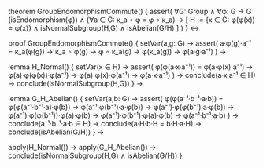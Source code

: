 theorem GroupEndomorphismCommute() {
  assert(
    ∀G: Group ∧
    ∀φ: G → G (isEndomorphism(φ)) ∧
    (∀a ∈ G: κ_a ∘ φ = φ ∘ κ_a) →
    [
      H := {x ∈ G: φ(φ(x)) = φ(x)} ∧
      isNormalSubgroup(H,G) ∧
      isAbelian(G/H)
    ]
  )
} ↔

proof GroupEndomorphismCommute() {
  setVar(a,g: G) →
  assert(
    a·φ(g)·a⁻¹ = κ_a(φ(g)) →
    κ_a ∘ φ(g) →
    φ ∘ κ_a(g) →
    φ(κ_a(g)) →
    φ(a·g·a⁻¹)
  ) →
  
  lemma H_Normal() {
    setVar(x ∈ H) →
    assert(
      φ(φ(a·x·a⁻¹)) = φ(a·φ(x)·a⁻¹) →
      φ(a)·φ(φ(x))·φ(a⁻¹) →
      φ(a)·φ(x)·φ(a⁻¹) →
      φ(a·x·a⁻¹)
    ) →
    conclude(a·x·a⁻¹ ∈ H) →
    conclude(isNormalSubgroup(H,G))
  } →

  lemma G_H_Abelian() {
    setVar(a,b: G) →
    assert(
      φ(φ(a⁻¹·b⁻¹·a·b)) = φ(φ(a⁻¹·b⁻¹·a)·φ(b)) →
      φ(a⁻¹·φ(b⁻¹)·a·φ(b)) →
      φ(a⁻¹)·φ(φ(b⁻¹)·a·φ(b)) →
      φ(a⁻¹)·φ(φ(b⁻¹))·φ(a)·φ(b) →
      φ(a⁻¹)·φ(b⁻¹)·φ(a)·φ(b) →
      φ(a⁻¹·b⁻¹·a·b)
    ) →
    conclude(a⁻¹·b⁻¹·a·b ∈ H) →
    conclude(a·H·b·H = b·H·a·H) →
    conclude(isAbelian(G/H))
  } →

  apply(H_Normal()) →
  apply(G_H_Abelian()) →
  conclude(isNormalSubgroup(H,G) ∧ isAbelian(G/H))
}